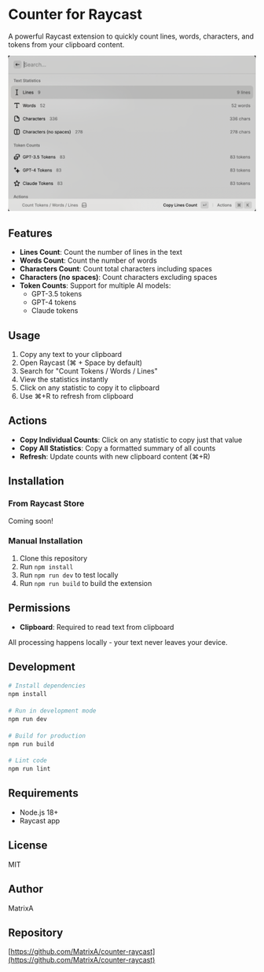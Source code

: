 # Counter for Raycast

A powerful Raycast extension to quickly count lines, words, characters, and tokens from your clipboard content.

![Demo](demo.png)

## Features

- **Lines Count**: Count the number of lines in the text
- **Words Count**: Count the number of words
- **Characters Count**: Count total characters including spaces
- **Characters (no spaces)**: Count characters excluding spaces
- **Token Counts**: Support for multiple AI models:
  - GPT-3.5 tokens
  - GPT-4 tokens
  - Claude tokens

## Usage

1. Copy any text to your clipboard
2. Open Raycast (⌘ + Space by default)
3. Search for "Count Tokens / Words / Lines"
4. View the statistics instantly
5. Click on any statistic to copy it to clipboard
6. Use ⌘+R to refresh from clipboard

## Actions

- **Copy Individual Counts**: Click on any statistic to copy just that value
- **Copy All Statistics**: Copy a formatted summary of all counts
- **Refresh**: Update counts with new clipboard content (⌘+R)

## Installation

### From Raycast Store
Coming soon!

### Manual Installation
1. Clone this repository
2. Run `npm install`
3. Run `npm run dev` to test locally
4. Run `npm run build` to build the extension

## Permissions
- **Clipboard**: Required to read text from clipboard

All processing happens locally - your text never leaves your device.

## Development

```bash
# Install dependencies
npm install

# Run in development mode
npm run dev

# Build for production
npm run build

# Lint code
npm run lint
```

## Requirements

- Node.js 18+
- Raycast app

## License

MIT

## Author

MatrixA

## Repository

[https://github.com/MatrixA/counter-raycast](https://github.com/MatrixA/counter-raycast)
